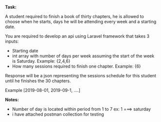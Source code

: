 **Task:** 

A student required to finish a book of thirty chapters, he is allowed to choose when he starts,
 days he will be attending every week and a starting date.

You are required to develop an api using Laravel framework that takes 3 inputs:

 - Starting date
 - int array with number of days per week assuming the start of the week is Saturday.
    Example: {2,4,6}
 - How many sessions required to finish one chapter.
    Example: {6}

Response will be a json representing the sessions schedule for this student until he finishes the 30 chapters.

Example [2019-08-01, 2019-09-1, ….]

**Notes:**
  - Number of day is located within period from 1 to 7 ex: 1 ===> saturday
  - i have attached postman collection for testing
  
